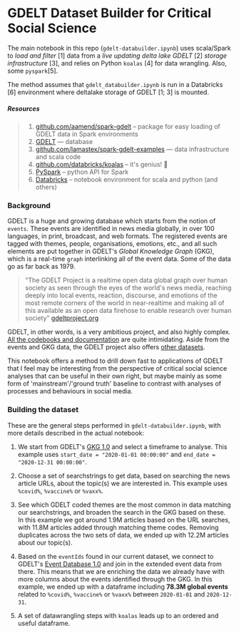 # GDELT Dataset Builder for Critical Social Science

The main notebook in this repo (`gdelt-databuilder.ipynb`) uses scala/Spark to _load and filter_ [1] data from a _live updating delta lake GDELT_ [2] _storage infrastructure_ [3], and relies on Python `koalas` [4] for data wrangling. Also, some `pyspark`[5].

The method assumes that `gdelt_databuilder.ipynb` is run in a Databricks [6] environment where deltalake storage of GDELT [1; 3] is mounted.

##### Resources
>1. [github.com/aamend/spark-gdelt](https://github.com/aamend/spark-gdelt) – package for easy loading of GDELT data in Spark environments
>2. [GDELT](https://github.com/gdelt/gdelt.github.io) — database
>3. [github.com/lamastex/spark-gdelt-examples](https://github.com/lamastex/spark-gdelt-examples) — data infrastructure and scala code
>4. [github.com/databricks/koalas](https://github.com/databricks/koalas) – it's genius! 🐨
>5. [PySpark](https://databricks.com/glossary/pyspark) – python API for Spark
>6. [Databricks](https://github.com/databricks) – notebook environment for scala and python (and others) 

### Background

GDELT is a huge and growing database which starts from the notion of `events`. These events are identified in news media globally, in over 100 languages, in print, broadcast, and web formats. The registered events are tagged with themes, people, organisations, emotions, etc., and all such elements are put together in GDELT's _Global Knowledge Graph_ (GKG), which is a real-time `graph` interlinking all of the event data. Some of the data go as far back as 1979.

>"The GDELT Project is a realtime open data global graph over human society as seen through the eyes of the world's news media, reaching deeply into local events, reaction, discourse, and emotions of the most remote corners of the world in near-realtime and making all of this available as an open data firehose to enable research over human society" [gdeltproject.org](https://www.gdeltproject.org/)

GDELT, in other words, is a very ambitious project, and also highly complex. [All the codebooks and documentation](https://github.com/lamastex/spark-gdelt-examples/tree/master/gdelt-docs) are quite intimidating. Aside from the events and GKG data, the GDELT project also offers [other datasets](https://www.gdeltproject.org/data.html#rawdatafiles).

This notebook offers a method to drill down fast to applications of GDELT that I feel may be interesting from the perspective of critical social science analyses that can be useful in their own right, but maybe mainly as some form of 'mainstream'/'ground truth' baseline to contrast with analyses of processes and behaviours in social media.

### Building the dataset

These are the general steps performed in `gdelt-databuilder.ipynb`, with more details described in the actual notebook:

1. We start from GDELT's [GKG 1.0](https://www.gdeltproject.org/data.html#rawdatafiles) and select a timeframe to analyse. This example uses `start_date = "2020-01-01 00:00:00"` and `end_date = "2020-12-31 00:00:00"`.

2. Choose a set of searchstrings to get data, based on searching the news article URLs, about the topic(s) we are interested in. This example uses `%covid%`, `%vaccine%` or `%vaxx%`.

3. See which GDELT coded themes are the most common in data matching our searchstrings, and broaden the search in the GKG based on these. In this example we got around 1.9M articles based on the URL searches, with 11.8M articles added through matching theme codes. Removing duplicates across the two sets of data, we ended up with 12.2M articles about our topic(s).

4. Based on the `eventIds` found in our current dataset, we connect to GDELT's [Event Database 1.0](https://www.gdeltproject.org/data.html#rawdatafiles) and join in the extended event data from there. This means that we are enriching the data we already have with more columns about the events identified through the GKG. In this example, we ended up with a dataframe including **78.3M global events** related to `%covid%`, `%vaccine%` or `%vaxx%` between `2020-01-01` and `2020-12-31`.

5. A set of datawrangling steps with `koalas` leads up to an ordered and useful dataframe.
